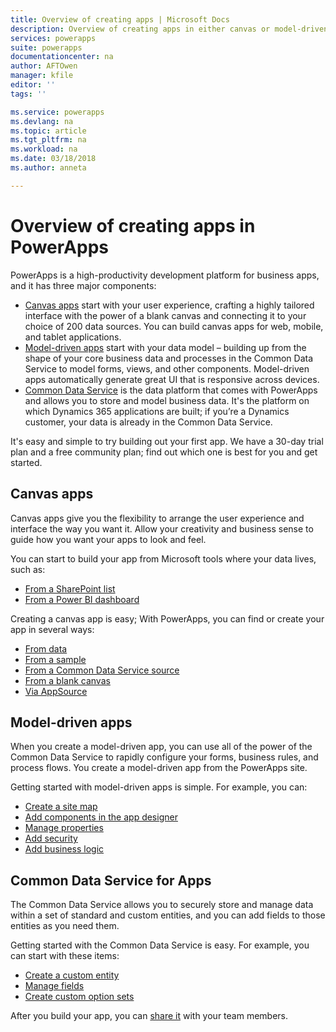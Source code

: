 ```yaml
---
title: Overview of creating apps | Microsoft Docs
description: Overview of creating apps in either canvas or model-driven mode and incorporating the Common Data Service
services: powerapps
suite: powerapps
documentationcenter: na
author: AFTOwen
manager: kfile
editor: ''
tags: ''

ms.service: powerapps
ms.devlang: na
ms.topic: article
ms.tgt_pltfrm: na
ms.workload: na
ms.date: 03/18/2018
ms.author: anneta

---
```


# Overview of creating apps in PowerApps
PowerApps is a high-productivity development platform for business apps, and it has three major components:

- [Canvas apps](canvas-apps/getting-started.md) start with your user experience, crafting a highly tailored interface with the power of a blank canvas and connecting it to your choice of 200 data sources. You can build canvas apps for web, mobile, and tablet applications.
- [Model-driven apps](model-driven-apps/model-driven-app-overview.md) start with your data model – building up from the shape of your core business data and processes in the Common Data Service to model forms, views, and other components. Model-driven apps automatically generate great UI that is responsive across devices.
- [Common Data Service](common-data-service/data-platform-intro.md) is the data platform that comes with PowerApps and allows you to store and model business data. It's the platform on which Dynamics 365 applications are built; if you’re a Dynamics customer, your data is already in the Common Data Service.

It's easy and simple to try building out your first app. We have a 30-day trial plan and a free community plan; find out which one is best for you and get started.

## Canvas apps
Canvas apps give you the flexibility to arrange the user experience and interface the way you want it. Allow your creativity and business sense to guide how you want your apps to look and feel.

You can start to build your app from Microsoft tools where your data lives, such as:

- [From a SharePoint list](canvas-apps/generate-app-from-sharepoint-list-interface.md)
- [From a Power BI dashboard](canvas-apps/embed-powerapps-powerbi.md)

Creating a canvas app is easy; With PowerApps, you can find or create your app in several ways:

- [From data](canvas-apps/app-from-sharepoint.md)
- [From a sample](canvas-apps/open-and-run-a-sample-app.md)
- [From a Common Data Service source](canvas-apps/data-platform-create-app.md)
- [From a blank canvas](canvas-apps/data-platform-create-app-scratch.md)
- [Via AppSource](../user/app-source.md)

## Model-driven apps
When you create a model-driven app, you can use all of the power of the Common Data Service to rapidly configure your forms, business rules, and process flows. You create a model-driven app from the PowerApps site.

Getting started with model-driven apps is simple. For example, you can:

- [Create a site map](https://docs.microsoft.com/dynamics365/customer-engagement/customize/create-site-map-app)
- [Add components in the app designer](https://docs.microsoft.com/dynamics365/customer-engagement/customize/add-edit-app-components)
- [Manage properties](https://docs.microsoft.com/dynamics365/customer-engagement/customize/manage-app-properties)
- [Add security](https://docs.microsoft.com/dynamics365/customer-engagement/customize/manage-access-apps-security-roles)
- [Add business logic](https://docs.microsoft.com/dynamics365/customer-engagement/customize/guide-staff-through-common-tasks-processes)

## Common Data Service for Apps
The Common Data Service allows you to securely store and manage data within a set of standard and custom entities, and you can add fields to those entities as you need them.

Getting started with the Common Data Service is easy. For example, you can start with these items:
- [Create a custom entity](common-data-service/data-platform-create-entity.md)
- [Manage fields](common-data-service/data-platform-manage-fields.md)
- [Create custom option sets](common-data-service/custom-picklists.md)

After you build your app, you can [share it](canvas-apps/share-app.md) with your team members.




